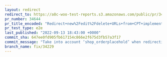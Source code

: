 ```yaml
---
layout: redirect
redirect_to: https://a8c-woo-test-reports.s3.amazonaws.com/public/pr/34644/e2e/index.html
pr_number: 34644
pr_title_encoded: "Redirect+new%2Fedit%2Fdelete+URLs+from+CPT+implementation+to+COT"
pr_test_type: e2e
last_published: "2022-09-13 18:43:00 +0000"
commit_sha: 647ee0fd905fb617154c866e2f675d3fb57a3f17
commit_message: "Take into account ‘shop_orderplacehold’ when redirecting"
branch_name: fix/34229
---
```

